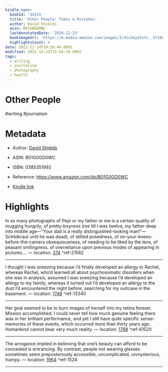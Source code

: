 ```yaml
---
kindle-sync:
  bookId: '34315'
  title: 'Other People: Takes & Mistakes'
  author: David Shields
  asin: B01G0GD0WC
  lastAnnotatedDate: '2020-12-23'
  bookImageUrl: 'https://m.media-amazon.com/images/I/91s3oyefvYL._SY160.jpg'
  highlightsCount: 4
date: 2022-12-14T20:26:44.000Z
modified: 2022-12-23T15:54:10.000Z
tags:
  - writing
  - journalism
  - photography
  - health
---
```

# Other People

#writing #journalism 

# Metadata

* Author: [David Shields](https://www.amazon.com/David-Shields/e/B000APH64S/ref=dp_byline_cont_ebooks_1)

* ASIN: B01G0GD0WC

* ISBN: 0385351992

* Reference: <https://www.amazon.com/dp/B01G0GD0WC>

* [Kindle link](kindle://book?action=open&asin=B01G0GD0WC)

# Highlights

In so many photographs of Pepi or my father or me is a certain quality of mugging hungrily, of pretty-boyness (me till I was twelve, my father deep into middle age—“Your dad is a really distinguished-looking man!”—Schildkraut until he was dead), of stilted posedness, of on-your-knees-before-the-camera obsequiousness, of needing to be liked by the lens, of peasant smilingness, of overreliance upon previous modes of appearing in pictures…. — location: [374](kindle://book?action=open&asin=B01G0GD0WC&location=374) ^ref-21582

---

I thought I was sneezing because I’d finally developed an allergy to Rachel, whereas Rachel, who’d learned all about psychosomatic disorders when she was in analysis, assumed I was sneezing because I’d developed an allergy to my family, whereas it turned out I’d developed an allergy to the dust I’d encountered the night before, searching for my suitcase in the basement. — location: [1748](kindle://book?action=open&asin=B01G0GD0WC&location=1748) ^ref-13340

---

Her goal seemed to be to burn images of herself into my retina forever. Mission accomplished: I could never tell how much genuine feeling there was in her brilliant performance, and yet I still have quite specific sense-memories of these events, which occurred more than thirty years ago. Humankind cannot bear very much reality. — location: [1788](kindle://book?action=open&asin=B01G0GD0WC&location=1788) ^ref-61520

---

The arrogance implied in believing that one’s beauty can afford to be concealed is entrancing. By contrast, people not wearing glasses sometimes seem preposterously accessible, uncomplicated, unmysterious, trampy. — location: [1964](kindle://book?action=open&asin=B01G0GD0WC&location=1964) ^ref-1524

---
